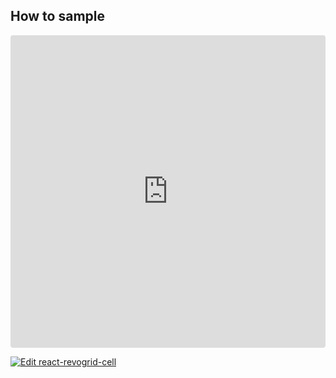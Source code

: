 ## How to sample

<ClientOnly>
  <div class="tile">
    <iframe src="https://codesandbox.io/embed/jgt3mv?view=preview&module=%2Fsrc%2FApp.tsx&hidenavigation=1"
     style="width:100%; height: 500px; border:0; border-radius: 4px; overflow:hidden;"
     title="react-revogrid-cell"
     allow="accelerometer; ambient-light-sensor; camera; encrypted-media; geolocation; gyroscope; hid; microphone; midi; payment; usb; vr; xr-spatial-tracking"
     sandbox="allow-forms allow-modals allow-popups allow-presentation allow-same-origin allow-scripts"
   ></iframe>
  </div>
</ClientOnly>

[![Edit react-revogrid-cell](https://codesandbox.io/static/img/play-codesandbox.svg)](https://codesandbox.io/p/sandbox/react-revogrid-cell-jgt3mv)